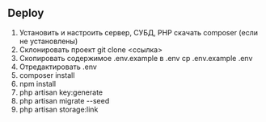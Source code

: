 

## Deploy

1. Установить и настроить сервер, СУБД, PHP скачать composer (если не установлены)
2. Склонировать проект git clone <ссылка> 
3. Скопировать содержимое .env.example в .env cp .env.example .env 
4. Отредактировать .env
5. composer install
6. npm install
7. php artisan key:generate 
8. php artisan migrate --seed
9. php artisan storage:link

